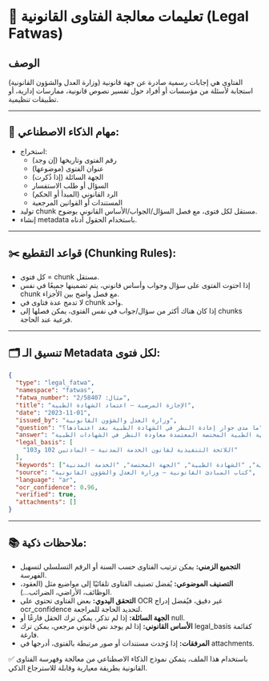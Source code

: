 # 🧾 تعليمات معالجة الفتاوى القانونية (Legal Fatwas)

## الوصف
الفتاوى هي إجابات رسمية صادرة عن جهة قانونية (وزارة العدل والشؤون القانونية) استجابة لأسئلة من مؤسسات أو أفراد حول تفسير نصوص قانونية، ممارسات إدارية، أو تطبيقات تنظيمية.

---

## 🎯 مهام الذكاء الاصطناعي:
- استخراج:
  - رقم الفتوى وتاريخها (إن وجد)
  - عنوان الفتوى (موضوعها)
  - الجهة السائلة (إذا ذُكرت)
  - السؤال أو طلب الاستفسار
  - الرد القانوني (المبدأ أو الحكم)
  - المستندات أو القوانين المرجعية
- توليد chunk مستقل لكل فتوى، مع فصل السؤال/الجواب/الأساس القانوني بوضوح.
- إنشاء metadata باستخدام الحقول أدناه.

---

## ✂️ قواعد التقطيع (Chunking Rules):
- كل فتوى = chunk مستقل.
- إذا احتوت الفتوى على سؤال وجواب وأساس قانوني، يتم تضمينها جميعًا في نفس chunk مع فصل واضح بين الأجزاء.
- لا تدمج عدة فتاوى في chunk واحد.
- إذا كان هناك أكثر من سؤال/جواب في نفس الفتوى، يمكن فصلها إلى chunks فرعية عند الحاجة.

---

## 🗂️ تنسيق الـ Metadata لكل فتوى:
```json
{
  "type": "legal_fatwa",
  "namespace": "fatwas",
  "fatwa_number": "مثال: 2/58407",
  "title": "الإجازة المرضية – اعتماد الشهادة الطبية",
  "date": "2023-11-01",
  "issued_by": "وزارة العدل والشؤون القانونية",
  "question": "ما مدى جواز إعادة النظر في الشهادة الطبية بعد اعتمادها؟",
  "answer": "لا يجوز للجهة الطبية المختصة المعتمدة معاودة النظر في الشهادات الطبية...",
  "legal_basis": [
    "اللائحة التنفيذية لقانون الخدمة المدنية – المادتين 102 و103"
  ],
  "keywords": ["الإجازة المرضية", "الشهادة الطبية", "الجهة المختصة", "الخدمة المدنية"],
  "source": "كتاب المبادئ القانونية – وزارة العدل والشؤون القانونية",
  "language": "ar",
  "ocr_confidence": 0.96,
  "verified": true,
  "attachments": []
}
```

---

## 📚 ملاحظات ذكية:
- **التجميع الزمني:** يمكن ترتيب الفتاوى حسب السنة أو الرقم التسلسلي لتسهيل الفهرسة.
- **التصنيف الموضوعي:** يُفضل تصنيف الفتاوى تلقائيًا إلى مواضيع مثل (العقود، الوظائف، الأراضي، الضرائب…).
- **التحقق اليدوي:** بعض الفتاوى تحتوي على OCR غير دقيق، فيُفضل إدراج ocr_confidence لتحديد الحاجة للمراجعة.
- **الجهة السائلة:** إذا لم تذكر، يمكن ترك الحقل فارغًا أو null.
- **الأساس القانوني:** إذا لم يوجد نص قانوني مرجعي، يمكن ترك legal_basis كقائمة فارغة.
- **المرفقات:** إذا وُجدت مستندات أو صور مرتبطة بالفتوى، أدرجها في attachments.

✅ باستخدام هذا الملف، يتمكن نموذج الذكاء الاصطناعي من معالجة وفهرسة الفتاوى القانونية بطريقة معيارية وقابلة للاسترجاع الذكي.
